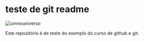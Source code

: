 # teste de git readme

![umnouniverso](https://www.spaltron.net/wp-content/uploads/2019/09/teri-wade-somos-todos-um-no-universo.jpg)


Este repositório é de teste do exemplo do curso de github e git.